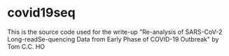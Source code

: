 # covid19seq

This is the source code used for the write-up "Re-analysis of SARS-CoV-2 Long-readSe-quencing Data from Early Phase of COVID-19 Outbreak" by Tom C.C. HO
